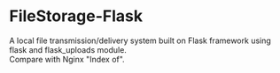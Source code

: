 # FileStorage-Flask
A local file transmission/delivery system built on Flask framework using flask and flask_uploads module. <br />
Compare with Nginx "Index of".<br />

